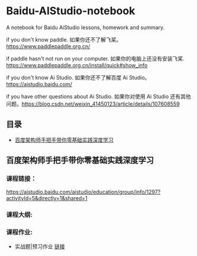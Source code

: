 # Baidu-AIStudio-notebook

A notebook for Baidu AiStudio lessons, homework and summary.

if you don't know paddle.
如果你还不了解飞桨。
https://www.paddlepaddle.org.cn/

if paddle hasn't not run on your computer.
如果你的电脑上还没有安装飞桨.
https://www.paddlepaddle.org.cn/install/quick#show_info

if you don't know Ai Studio.
如果你还不了解百度 Ai Studio。
https://aistudio.baidu.com/

if you have other questions about Ai Studio.
如果你对使用 Ai Studio 还有其他问题。https://blog.csdn.net/weixin_41450123/article/details/107608559

## 目录

- [百度架构师手把手带你零基础实践深度学习](#百度架构师手把手带你零基础实践深度学习)


## 百度架构师手把手带你零基础实践深度学习

### 课程链接：

https://aistudio.baidu.com/aistudio/education/group/info/1297?activityId=5&directly=1&shared=1

### 课程大纲:


### 课程作业:

- 实战题|预习作业 [链接](https://github.com/HoBeedzc/Baidu-AIStudio-notebook/blob/master/%E7%99%BE%E5%BA%A6%E6%9E%B6%E6%9E%84%E5%B8%88%E6%89%8B%E6%8A%8A%E6%89%8B%E5%B8%A6%E4%BD%A0%E9%9B%B6%E5%9F%BA%E7%A1%80%E5%AE%9E%E8%B7%B5%E6%B7%B1%E5%BA%A6%E5%AD%A6%E4%B9%A0/%E9%A2%84%E4%B9%A0%E4%BD%9C%E4%B8%9A.ipynb)